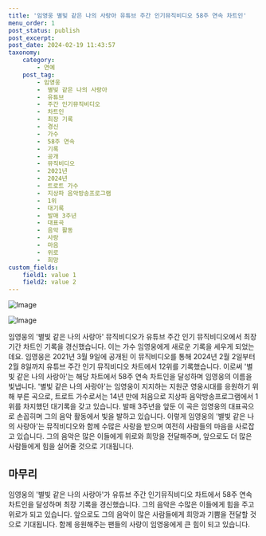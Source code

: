 ```yaml
---
title: '임영웅 별빛 같은 나의 사랑아 유튜브 주간 인기뮤직비디오 58주 연속 차트인'
menu_order: 1
post_status: publish
post_excerpt: 
post_date: 2024-02-19 11:43:57
taxonomy:
    category:
        - 연예
    post_tag:
        - 임영웅
        -  별빛 같은 나의 사랑아
        -  유튜브
        -  주간 인기뮤직비디오
        -  차트인
        -  최장 기록
        -  경신
        -  가수
        -  58주 연속
        -  기록
        -  공개
        -  뮤직비디오
        -  2021년
        -  2024년
        -  트로트 가수
        -  지상파 음악방송프로그램
        -  1위
        -  대기록
        -  발매 3주년
        -  대표곡
        -  음악 활동
        -  사랑
        -  마음
        -  위로
        -  희망
custom_fields:
    field1: value 1
    field2: value 2
---
```


![Image](https://ssl.pstatic.net/mimgnews/image/108/2024/02/12/0003214374_001_20240212145001221.jpg?type=w540)

![Image](https://mimgnews.pstatic.net/image/108/2024/02/12/0003214374_002_20240212145001511.jpg?type=w540)

임영웅의 '별빛 같은 나의 사랑아' 뮤직비디오가 유튜브 주간 인기 뮤직비디오에서 최장 기간 차트인 기록을 경신했습니다. 이는 가수 임영웅에게 새로운 기록을 세우게 되었는데요. 임영웅은 2021년 3월 9일에 공개된 이 뮤직비디오를 통해 2024년 2월 2일부터 2월 8일까지 유튜브 주간 인기 뮤직비디오 차트에서 12위를 기록했습니다. 이로써 '별빛 같은 나의 사랑아'는 해당 차트에서 58주 연속 차트인을 달성하며 임영웅의 이름을 빛냅니다.
'별빛 같은 나의 사랑아'는 임영웅이 지지하는 지원군 영웅시대를 응원하기 위해 부른 곡으로, 트로트 가수로서는 14년 만에 처음으로 지상파 음악방송프로그램에서 1위를 차지했던 대기록을 갖고 있습니다. 발매 3주년을 앞둔 이 곡은 임영웅의 대표곡으로 손꼽히며 그의 음악 활동에서 빛을 발하고 있습니다.
이렇게 임영웅의 '별빛 같은 나의 사랑아'는 뮤직비디오와 함께 수많은 사랑을 받으며 여전히 사람들의 마음을 사로잡고 있습니다. 그의 음악은 많은 이들에게 위로와 희망을 전달해주며, 앞으로도 더 많은 사람들에게 힘을 실어줄 것으로 기대됩니다.
## 마무리
임영웅의 '별빛 같은 나의 사랑아'가 유튜브 주간 인기뮤직비디오 차트에서 58주 연속 차트인을 달성하며 최장 기록을 경신했습니다. 그의 음악은 수많은 이들에게 힘을 주고 위로가 되고 있습니다. 앞으로도 그의 음악이 많은 사람들에게 희망과 기쁨을 전달할 것으로 기대됩니다. 함께 응원해주는 팬들의 사랑이 임영웅에게 큰 힘이 되고 있습니다.
